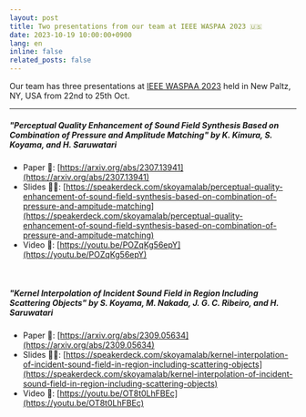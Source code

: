 ```yaml
---
layout: post
title: Two presentations from our team at IEEE WASPAA 2023 🇺🇸
date: 2023-10-19 10:00:00+0900
lang: en
inline: false
related_posts: false
---
```


Our team has three presentations at [IEEE WASPAA 2023](https://waspaa.com/) held in New Paltz, NY, USA from 22nd to 25th Oct. 

***

##### "Perceptual Quality Enhancement of Sound Field Synthesis Based on Combination of Pressure and Amplitude Matching" by K. Kimura, S. Koyama, and H. Saruwatari
- Paper 📝: [https://arxiv.org/abs/2307.13941](https://arxiv.org/abs/2307.13941)
- Slides 👨‍💻: [https://speakerdeck.com/skoyamalab/perceptual-quality-enhancement-of-sound-field-synthesis-based-on-combination-of-pressure-and-ampitude-matching](https://speakerdeck.com/skoyamalab/perceptual-quality-enhancement-of-sound-field-synthesis-based-on-combination-of-pressure-and-ampitude-matching)
- Video 🎥: [https://youtu.be/POZqKg56epY](https://youtu.be/POZqKg56epY)
  
<br />
  
##### "Kernel Interpolation of Incident Sound Field in Region Including Scattering Objects" by S. Koyama, M. Nakada, J. G. C. Ribeiro, and H. Saruwatari
- Paper 📝: [https://arxiv.org/abs/2309.05634](https://arxiv.org/abs/2309.05634)
- Slides 👨‍💻: [https://speakerdeck.com/skoyamalab/kernel-interpolation-of-incident-sound-field-in-region-including-scattering-objects](https://speakerdeck.com/skoyamalab/kernel-interpolation-of-incident-sound-field-in-region-including-scattering-objects)
- Video 🎥: [https://youtu.be/OT8t0LhFBEc](https://youtu.be/OT8t0LhFBEc)

